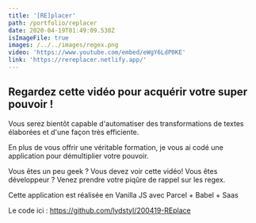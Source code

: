 ```yaml
---
title: '[RE]placer'
path: /portfolio/replacer
date: 2020-04-19T01:49:09.530Z
isImageFile: true
images: /../../images/regex.png
video: 'https://www.youtube.com/embed/eWgY6LdP0KE'
link: 'https://rereplacer.netlify.app/'
---
```

## Regardez cette vidéo pour acquérir votre super pouvoir !

Vous serez bientôt capable d'automatiser des transformations de textes élaborées et d'une façon très efficiente.

En plus de vous offrir une véritable formation, je vous ai codé une application pour démultiplier votre pouvoir.

Vous êtes un peu geek ? Vous devez voir cette vidéo! Vous êtes développeur ? Venez prendre votre piqûre de rappel sur les regex.



Cette application est réalisée en Vanilla JS avec Parcel + Babel + Saas

Le code ici : <https://github.com/lydstyl/200419-REplace>
